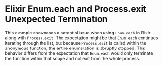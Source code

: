 # Elixir Enum.each and Process.exit Unexpected Termination

This example showcases a potential issue when using `Enum.each` in Elixir along with `Process.exit`.  The expectation might be that `Enum.each` continues iterating through the list, but because `Process.exit` is called within the anonymous function, the entire enumeration is abruptly stopped. This behavior differs from the expectation that `Enum.each` would only terminate the function within that scope and not exit from the whole process.